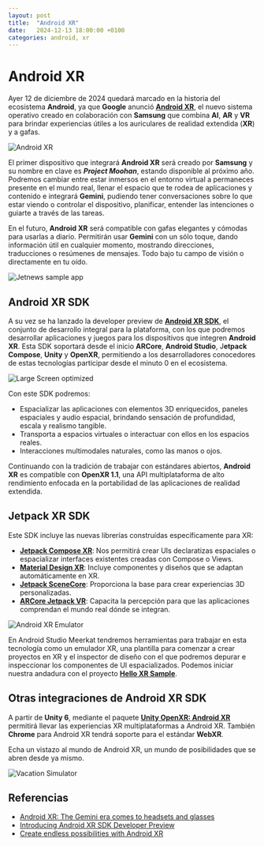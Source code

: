 ```yaml
---
layout: post
title:  "Android XR"
date:   2024-12-13 18:00:00 +0100
categories: android, xr
---
```


# Android XR

Ayer 12 de diciembre de 2024 quedará marcado en la historia del ecosistema **Android**, ya que **Google** anunció [**Android XR**](https://blog.google/products/android/android-xr), el nuevo sistema operativo creado en colaboración con **Samsung** que combina **AI**, **AR** y **VR** para brindar experiencias útiles a los auriculares de realidad extendida (**XR**) y a gafas.

![Android XR](https://storage.googleapis.com/gweb-uniblog-publish-prod/images/0098-ARVR-XR-Blog-Header-2096x11.width-1600.format-webp.webp)

El primer dispositivo que integrará **Android XR** será creado por **Samsung** y su nombre en clave es ***Project Moohan***, estando disponible al próximo año. Podremos cambiar entre estar inmersos en el entorno virtual a permaneces presente en el mundo real, llenar el espacio que te rodea de aplicaciones y contenido e integrará **Gemini**, pudiendo tener conversaciones sobre lo que estar viendo o controlar el dispositivo, planificar, entender las intenciones o guiarte a través de las tareas.

En el futuro, **Android XR** será compatible con gafas elegantes y cómodas para usarlas a diario. Permitirán usar **Gemini** con un sólo toque, dando información útil en cualquier momento, mostrando direcciones, traducciones o resúmenes de mensajes. Todo bajo tu campo de visión o directamente en tu oído.

![Jetnews sample app](https://blogger.googleusercontent.com/img/b/R29vZ2xl/AVvXsEgYN9IFGBfr1YHz9A1KJn1GNiQJTrFcQ7KsHwQ7V8j9PhA9cieAALA_jf9EDiXwbzXvYZOF8x1NzFQXItF2f3sA3RAc9IOmJAqG2lGAtv082ZVrCWq8YTk-r8A9cf4x3unG-8DGM-AYiar97dFbrkGV1edRb4uuNBJFVRJkAb10mwNFCQ9d0FVQKzbJEoQ/s1600/image4.gif)

## Android XR SDK

A su vez se ha lanzado la developer preview de [**Android XR SDK**](http://developer.android.com/xr),
 el conjunto de desarrollo integral para la plataforma, con los que 
podremos desarrollar aplicaciones y juegos para los dispositivos que 
integren **Android XR**. Esta SDK soportará desde el inicio **ARCore**, **Android Studio**, J**etpack Compose**, **Unity** y **OpenXR**, permitiendo a los desarrolladores conocedores de estas tecnologías participar desde el minuto 0 en el ecosistema.

![Large Screen optimized](https://blogger.googleusercontent.com/img/b/R29vZ2xl/AVvXsEhVbEXaOfE5q49kWLRssmqvCTaSy7C2tygDvFBvrJ99B1CFddU2CLMNEaMYkOwBPFG0iSpUjvAaKBDhu6AvNSQcH2v70n6wXRntYIIVD3dGYFHyoWa0JTSSIgDEWAzuxKipnd8sS54BI16sDm1Pl3XjoN_tTE2whNI8z19XyQTvCsz_F9_l2PEw8qrLsRw/s1600/image2.gif)

Con este SDK podremos:

- Espacializar las aplicaciones con elementos 3D enriquecidos, paneles espaciales y
audio espacial, brindando sensación de profundidad, escala y realismo
tangible.
- Transporta a espacios virtuales o interactuar con ellos en los espacios reales.
- Interacciones multimodales naturales, como las manos o ojos.

Continuando con la tradición de trabajar con estándares abiertos, **Android XR** es compatible con **OpenXR 1.1**, una API multiplataforma de alto rendimiento enfocada en la portabilidad de las aplicaciones de realidad extendida.

## Jetpack XR SDK

Este SDK incluye las nuevas librerías construídas específicamente para XR:

- [**Jetpack Compose XR**](https://d.android.com/develop/xr/jetpack-xr-sdk/develop-ui): Nos permitirá crear UIs declaratizas espaciales o espacializar interfaces existentes creadas con Compose o Views.
- [**Material Design XR**](https://d.android.com/develop/xr/jetpack-xr-sdk/develop-ui): Incluye componentes y diseños que se adaptan automáticamente en XR.
- [**Jetpack SceneCore**](https://d.android.com/develop/xr/jetpack-xr-sdk/develop-ui): Proporciona la base para crear experiencias 3D personalizadas.
- [**ARCore Jetpack VR**](https://d.android.com/develop/xr/jetpack-xr-sdk/work-with-arcore): Capacita la percepción para que las aplicaciones comprendan el mundo real dónde se integran.

![Android XR Emulator](https://blogger.googleusercontent.com/img/b/R29vZ2xl/AVvXsEghKiz8-kYXH23Ut7w41I2zfusk9mAYFtbH_7koSB2cq5iCA7LJDxFtDW7Fn5e36lPDi0LTqwRK_P-IamIHCUpdl52ni0ZFOJ8f9w3dKn3D_sEcZxBsN4DrJYH3NqkzXp3mykRPIFo4iCNyovoduMNZa9P-fQc9fWQoi3e_yXz0yFwQxBHB-XPR7kgHP4I/s1600/xr_emulator2.gif)

En Android Studio Meerkat tendremos herramientas para trabajar en esta 
tecnología como un emulador XR, una plantilla para comenzar a crear 
proyectos en XR y el inspector de diseño con el que podremos depurar e 
inspeccionar los componentes de UI espacializados. Podemos iniciar 
nuestra andadura con el proyecto [**Hello XR Sample**](https://github.com/android/xr-samples).

## Otras integraciones de Android XR SDK

A partir de **Unity 6**, mediante el paquete [**Unity OpenXR: Android XR**](https://github.com/android/xr-samples) permitirá llevar las experiencias XR multiplataformas a Android XR. También **Chrome** para Android XR tendrá soporte para el estándar **WebXR**.

Echa un vistazo al mundo de Android XR, un mundo de posibilidades que se abren desde ya mismo.

![Vacation Simulator](https://blogger.googleusercontent.com/img/b/R29vZ2xl/AVvXsEicNKeCyUzb594u9vDDz8ZnO_iI75eFmZS6S9D9Z9-MpWmetPTLXFUgsDDcyAuTSMC8IDCSzUSPvkLor6sZESB1iRD5EmDcvTqBlGFeXJfXgqW9pAYo5ud0EvpDIq3IOI_XqeJ68FM-5N9DB7KiEAx6bYM4jsPcA2g9p-PhZmiZ20Pc3XuY_0B1hjj6sKA/s1600/image5.gif)

## Referencias

- [Android XR: The Gemini era comes to headsets and glasses](https://blog.google/products/android/android-xr/)
- [Introducing Android XR SDK Developer Preview](https://android-developers.googleblog.com/2024/12/introducing-android-xr-sdk-developer-preview.html?utm_source=email&utm_medium=newsletter&utm_campaign=Android-XR)
- [Create endless possibilities with Android XR](https://developer.android.com/xr)
